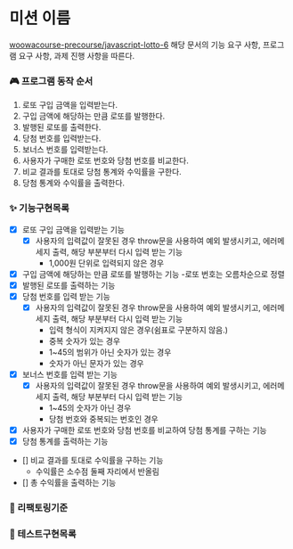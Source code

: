 # 미션 이름

[woowacourse-precourse/javascript-lotto-6](https://github.com/woowacourse-precourse/javascript-lotto-6)
해당 문서의 기능 요구 사항, 프로그램 요구 사항, 과제 진행 사항을 따른다.

### 🎮 프로그램 동작 순서

1. 로또 구입 금액을 입력받는다.
2. 구입 금액에 해당하는 만큼 로또를 발행한다.
3. 발행된 로또를 출력한다.
4. 당첨 번호를 입력받는다.
5. 보너스 번호를 입력받는다.
6. 사용자가 구매한 로또 번호와 당첨 번호를 비교한다.
7. 비교 결과를 토대로 당첨 통계와 수익률을 구한다.
8. 당첨 통계와 수익률을 출력한다.

### ✨ 기능구현목록

- [x] 로또 구입 금액을 입력받는 기능
  - [x] 사용자의 입력값이 잘못된 경우 throw문을 사용하여 예외 발생시키고, 에러메세지 출력, 해당 부분부터 다시 입력 받는 기능
    - 1,000원 단위로 입력되지 않은 경우
- [x] 구입 금액에 해당하는 만큼 로또를 발행하는 기능 -로또 번호는 오름차순으로 정렬
- [x] 발행된 로또를 출력하는 기능
- [x] 당첨 번호를 입력 받는 기능
  - [x] 사용자의 입력값이 잘못된 경우 throw문을 사용하여 예외 발생시키고, 에러메세지 출력, 해당 부분부터 다시 입력 받는 기능
    - 입력 형식이 지켜지지 않은 경우(쉼표로 구분하지 않음.)
    - 중복 숫자가 있는 경우
    - 1~45의 범위가 아닌 숫자가 있는 경우
    - 숫자가 아닌 문자가 있는 경우
- [x] 보너스 번호를 입력 받는 기능
  - [x] 사용자의 입력값이 잘못된 경우 throw문을 사용하여 예외 발생시키고, 에러메세지 출력, 해당 부분부터 다시 입력 받는 기능
    - 1~45의 숫자가 아닌 경우
    - 당첨 번호와 중복되는 번호인 경우
- [x] 사용자가 구매한 로또 번호와 당첨 번호를 비교하여 당첨 통계를 구하는 기능
- [x] 당첨 통계를 출력하는 기능
- [] 비교 결과를 토대로 수익률을 구하는 기능
  - 수익률은 소수점 둘째 자리에서 반올림
- [] 총 수익률을 출력하는 기능

### 🔨 리팩토링기준

### 🧪 테스트구현목록
